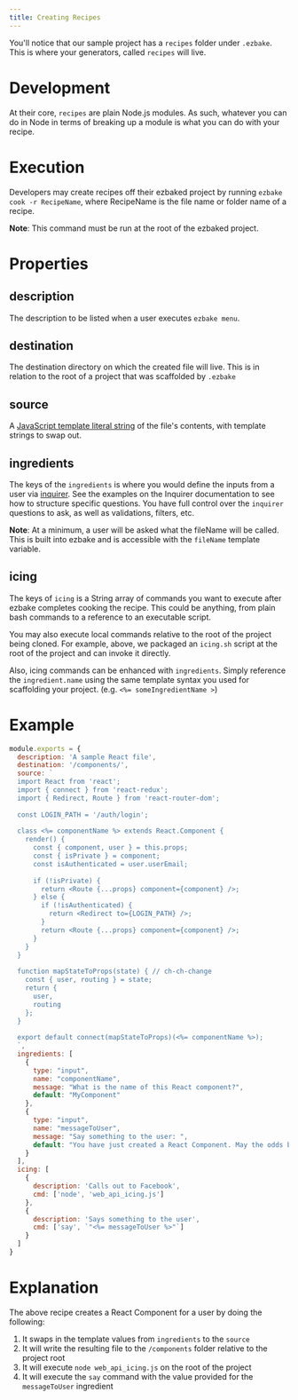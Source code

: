 ```yaml
---
title: Creating Recipes
---
```


You'll notice that our sample project has a `recipes` folder under `.ezbake`. This is where your generators, called `recipes` will live.

# Development

At their core, `recipes` are plain Node.js modules.  As such, whatever you can do in Node in terms of breaking up a module is what you can do with your recipe.

# Execution

Developers may create recipes off their ezbaked project by running `ezbake cook -r RecipeName`, where RecipeName is the file name or folder name of a recipe.

**Note**: This command must be run at the root of the ezbaked project.

# Properties

## description

The description to be listed when a user executes `ezbake menu`.

## destination

The destination directory on which the created file will live. This is in relation to the root of a project that was scaffolded by `.ezbake`

## source

A [JavaScript template literal string](https://developer.mozilla.org/en-US/docs/Web/JavaScript/Reference/Template_literals) of the file's contents, with template strings to swap out.

## ingredients

The keys of the `ingredients` is where you would define the inputs from a user via [inquirer](https://www.npmjs.com/package/inquirer).  See the examples on the Inquirer documentation to see how to structure specific questions.  You have full control over the `inquirer` questions to ask, as well as validations, filters, etc.

**Note**: At a minimum, a user will be asked what the fileName will be called.  This is built into ezbake and is accessible with the `fileName` template variable.

## icing

The keys of `icing` is a String array of commands you want to execute after ezbake completes cooking the recipe. This could be anything, from plain bash commands to a reference to an executable script.

You may also execute local commands relative to the root of the project being cloned. For example, above, we packaged an `icing.sh` script at the root of the project and can invoke it directly.

Also, icing commands can be enhanced with `ingredients`. Simply reference the `ingredient.name` using the same template syntax you used for scaffolding your project. (e.g. `<%= someIngredientName >`)

# Example

```js
module.exports = {
  description: 'A sample React file',
  destination: '/components/',
  source: `
  import React from 'react';
  import { connect } from 'react-redux';
  import { Redirect, Route } from 'react-router-dom';
  
  const LOGIN_PATH = '/auth/login';
  
  class <%= componentName %> extends React.Component {
    render() {
      const { component, user } = this.props;
      const { isPrivate } = component;
      const isAuthenticated = user.userEmail;
  
      if (!isPrivate) {
        return <Route {...props} component={component} />;
      } else {
        if (!isAuthenticated) {
          return <Redirect to={LOGIN_PATH} />;
        }
        return <Route {...props} component={component} />;
      }
    }
  }
  
  function mapStateToProps(state) { // ch-ch-change
    const { user, routing } = state;
    return {
      user,
      routing
    };
  }
  
  export default connect(mapStateToProps)(<%= componentName %>);  
  `,
  ingredients: [
    {
      type: "input",
      name: "componentName",
      message: "What is the name of this React component?",
      default: "MyComponent"
    },
    {
      type: "input",
      name: "messageToUser",
      message: "Say something to the user: ",
      default: "You have just created a React Component. May the odds be ever in your favor."
    }
  ],
  icing: [
    {
      description: 'Calls out to Facebook',
      cmd: ['node', 'web_api_icing.js']
    },
    {
      description: 'Says something to the user',
      cmd: ['say', `"<%= messageToUser %>"`]
    }
  ]
}
```

# Explanation

The above recipe creates a React Component for a user by doing the following:

1. It swaps in the template values from `ingredients` to the `source`
1. It will write the resulting file to the `/components` folder relative to the project root
1. It will execute `node web_api_icing.js` on the root of the project
1. It will execute the `say` command with the value provided for the `messageToUser` ingredient